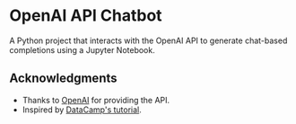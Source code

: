 # OpenAI API Chatbot
A Python project that interacts with the OpenAI API to generate chat-based completions using a Jupyter Notebook.




## Acknowledgments

- Thanks to [OpenAI](https://openai.com/) for providing the API.
- Inspired by [DataCamp's  tutorial](https://www.datacamp.com/code-along/ungated-getting-started-with-the-openai-api-and-chatgpt).

